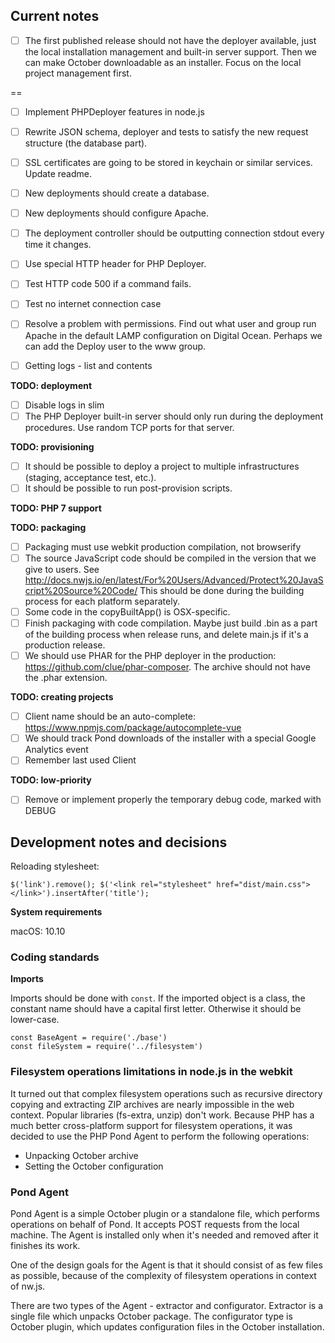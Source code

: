 ## Current notes

* [ ] The first published release should not have the deployer available, just the local installation management and built-in server support. Then we can make October downloadable as an installer. Focus on the local project management first.

==

* [ ] Implement PHPDeployer features in node.js

* [ ] Rewrite JSON schema, deployer and tests to satisfy the new request structure (the database part).
* [ ] SSL certificates are going to be stored in keychain or similar services. Update readme.

* [ ] New deployments should create a database.
* [ ] New deployments should configure Apache. 

* [ ] The deployment controller should be outputting connection stdout every time it changes.
* [ ] Use special HTTP header for PHP Deployer.
* [ ] Test HTTP code 500 if a command fails.
* [ ] Test no internet connection case

* [ ] Resolve a problem with permissions. Find out what user and group run Apache in the default LAMP configuration on Digital Ocean. Perhaps we can add the Deploy user to the www group.
* [ ] Getting logs - list and contents

**TODO: deployment**

* [ ] Disable logs in slim 
* [ ] The PHP Deployer built-in server should only run during the deployment procedures. Use random TCP ports for that server.

**TODO: provisioning**

* [ ] It should be possible to deploy a project to multiple infrastructures (staging, acceptance test, etc.).
* [ ] It should be possible to run post-provision scripts.

**TODO: PHP 7 support**

**TODO: packaging**

* [ ] Packaging must use webkit production compilation, not browserify
* [ ] The source JavaScript code should be compiled in the version that we give to users. See http://docs.nwjs.io/en/latest/For%20Users/Advanced/Protect%20JavaScript%20Source%20Code/ This should be done during the building process for each platform separately.
* [ ] Some code in the copyBuiltApp() is OSX-specific.
* [ ] Finish packaging with code compilation. Maybe just build .bin as a part of the building process when release runs, and delete main.js if it's a production release.
* [ ] We should use PHAR for the PHP deployer in the production: https://github.com/clue/phar-composer. The archive should not have the .phar extension.

**TODO: creating projects**

* [ ] Client name should be an auto-complete: https://www.npmjs.com/package/autocomplete-vue
* [ ] We should track Pond downloads of the installer with a special Google Analytics event
* [ ] Remember last used Client

**TODO: low-priority**

* [ ] Remove or implement properly the temporary debug code, marked with DEBUG

## Development notes and decisions

Reloading stylesheet:

    $('link').remove(); $('<link rel="stylesheet" href="dist/main.css"></link>').insertAfter('title');

**System requirements**

macOS: 10.10

### Coding standards

**Imports**

Imports should be done with `const`. If the imported object is a class, the constant name should have a capital first letter. Otherwise it should be lower-case.

```
const BaseAgent = require('./base')
const fileSystem = require('../filesystem')
```


### Filesystem operations limitations in node.js in the webkit

It turned out that complex filesystem operations such as recursive directory copying and extracting ZIP archives are nearly impossible in the web context. Popular libraries (fs-extra, unzip) don't work. Because PHP has a much better cross-platform support for filesystem operations, it was decided to use the PHP Pond Agent to perform the following operations:

* Unpacking October archive
* Setting the October configuration

### Pond Agent

Pond Agent is a simple October plugin or a standalone file, which performs operations on behalf of Pond. It accepts POST requests from the local machine. The Agent is installed only when it's needed and removed after it finishes its work.

One of the design goals for the Agent is that it should consist of as few files as possible, because of the complexity of filesystem operations in context of nw.js.

There are two types of the Agent - extractor and configurator. Extractor is a single file which unpacks October package. The configurator type is October plugin, which updates configuration files in the October installation.